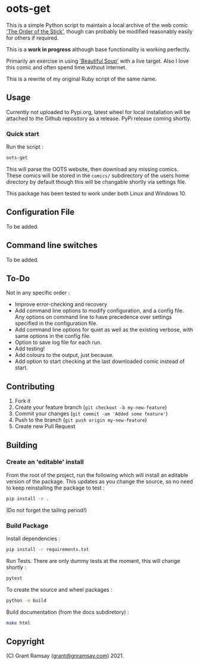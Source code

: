 # oots-get

This is a simple Python script to maintain a local archive of the web comic ['The Order of the Stick'][oots], though can probably be modified reasonably easily for others if required.

This is a __work in progress__ although base functionality is working perfectly.

Primarily an exercise in using ['Beautiful Soup'][bs] with a live target. Also I
love this comic and often spend time without internet.

This is a rewrite of my original Ruby script of the same name.

## Usage

Currently not uploaded to Pypi.org, latest wheel for local installation will be
attached to the Github repository as a release. PyPi release coming shortly.

### Quick start

Run the script :

```bash
oots-get
```

This will parse the OOTS website, then download any missing comics. These comics
will be stored in the `comics/` subdirectory of the users home directory by
default though this will be changable shortly via settings file.

This package has been tested to work under both Linux and Windows 10.

## Configuration File

To be added.

## Command line switches

To be added.

## To-Do

Not in any specific order :

- Improve error-checking and recovery
- Add command line options to modify configuration, and a config file. Any options on command line to have precedence over settings specified in the configuration file.
- Add command line options for quiet as well as the existing verbose, with same
  options in the config file.
- Option to save log file for each run.
- Add testing!
- Add colours to the output, just because.
- Add option to start checking at the last downloaded comic instead of start.

## Contributing

1. Fork it
2. Create your feature branch (`git checkout -b my-new-feature`)
3. Commit your changes (`git commit -am 'Added some feature'`)
4. Push to the branch (`git push origin my-new-feature`)
5. Create new Pull Request

## Building

### Create an 'editable' install

From the root of the project, run the following which will install an editable
version of the package. This updates as you change the source, so no need to
keep reinstalling the package to test :

```bash
pip install -e .
```

(Do not forget the tailing period!)

### Build Package

Install dependencies :

```bash
pip install -r requirements.txt
```

Run Tests. There are only dummy tests at the moment, this will change shortly :

```bash
pytest
```

To create the source and wheel packages :

```bash
python -m build
```

Build documentation (from the docs subdiretory) :

```bash
make html
```

## Copyright

(C) Grant Ramsay (grant@gnramsay.com) 2021.

[oots]: http://www.giantitp.com/comics/oots.html
[bs]: https://www.crummy.com/software/BeautifulSoup/
